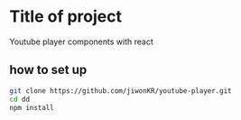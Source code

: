 # Title of project

Youtube player components with react

## how to set up

```bash
git clone https://github.com/jiwonKR/youtube-player.git
cd dd
npm install